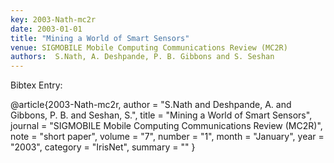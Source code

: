 ```yaml
---
key: 2003-Nath-mc2r
date: 2003-01-01
title: "Mining a World of Smart Sensors"
venue: SIGMOBILE Mobile Computing Communications Review (MC2R)
authors:  S.Nath, A. Deshpande, P. B. Gibbons and S. Seshan
---
```


Bibtex Entry:

@article{2003-Nath-mc2r,
    author = "S.Nath and Deshpande, A. and Gibbons, P. B. and Seshan, S.",
    title = "Mining a World of Smart Sensors",
    journal = "SIGMOBILE Mobile Computing Communications Review (MC2R)",
    note = "short paper",
    volume = "7",
    number = "1",
    month = "January",
    year = "2003",
    category = "IrisNet",
    summary = ""
}


